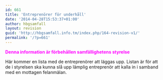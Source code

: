 ```yaml
---
id: 661
title: 'Entreprenörer för underhåll'
date: '2014-04-28T15:53:37+01:00'
author: hbgsamfall
layout: revision
guid: 'http://hbgsamfall.info.tm/index.php/164-revision-v1/'
permalink: '/?p=661'
---
```


<span style="color: #ff00ff;">**Denna information är förbehållen samfällighetens styrelse**</span>

Här kommer en lista med de entreprenörer att läggas upp. Listan är för att de i styrelsen ska kunna slå upp lämplig entreprenör att kalla in i samband med en mottagen felanmälan.